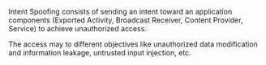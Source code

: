 Intent Spoofing consists of sending an intent toward an application components (Exported Activity, Broadcast Receiver,
Content Provider, Service) to achieve unauthorized access.

The access may to different objectives like unauthorized data modification 
and information leakage, untrusted input injection, etc.

